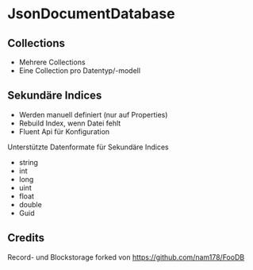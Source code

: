 # JsonDocumentDatabase

## Collections

- Mehrere Collections
- Eine Collection pro Datentyp/-modell

## Sekundäre Indices

- Werden manuell definiert (nur auf Properties)
- Rebuild Index, wenn Datei fehlt
- Fluent Api für Konfiguration

Unterstützte Datenformate für Sekundäre Indices

- string
- int
- long
- uint
- float
- double
- Guid

## Credits

Record- und Blockstorage forked von https://github.com/nam178/FooDB

